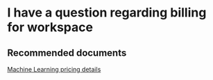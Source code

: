 <properties 
    pageTitle="I have a question regarding billing for workspace"
    description="I have a question regarding billing for workspace"
    service="microsoft.machinelearning"
    resource="workspaces"
    authors="jajan"
    displayOrder="2"
    selfHelpType="resource"
    supportTopicIds=""
    resourceTags="workspace"
    productPesIds=""
	cloudEnvironments="public"
 />

# I have a question regarding billing for workspace

## **Recommended documents**
[Machine Learning pricing details](https://azure.microsoft.com/en-us/pricing/details/machine-learning/)
